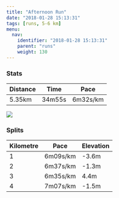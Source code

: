 ```yaml
---
title: "Afternoon Run"
date: "2018-01-28 15:13:31"
tags: [runs, 5-6 km]
menu:
  nav:
    identifier: "2018-01-28 15:13:31"
    parent: "runs"
    weight: 130
---
```


### Stats

| Distance | Time | Pace |
|----------|------|------|
|5.35km|34m55s|6m32s/km|

<img src='https://maps.googleapis.com/maps/api/staticmap?maptype=roadmap&path=enc:wojeIf|vLVxFhAeBCiG~AoB~D_@pB|DcKxEOcGdA{AhEw@~B`E}JvEQmFjCyCbD?`BpDaKnEG{FbCiCxC?fBtD{JpEM{F`CiCzCEjBzD{JlEKkG~BuBbDIbB|DyJjEQwFbCiCbDEfBxD{JzES{F|BqCbDGnB|DuMbIcDuR}FuI&key=AIzaSyAfqMeaZ1CCJFGP5cWud__oZnT_Pybg-1M&size=800x800&markers=color:yellow|label:S|53.47084,-2.25236&markers=color:green|label:F|53.47279999999999,-2.248810000000001'>

### Splits

| Kilometre | Pace | Elevation |
|------|------|-----------|
|1|6m09s/km|-3.6m|
|2|6m37s/km|-1.3m|
|3|6m35s/km|4.4m|
|4|7m07s/km|-1.5m|
